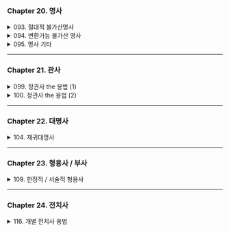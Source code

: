 ### Chapter 20. 명사

<details>
<summary>093. 절대적 불가산명사</summary>

**✅ 9+2 핵심 리스트**

- 🔹 9개  
  advice, baggage, clothing, equipment, evidence,  
  furniture, hair, information, luggage

- 🔹 2개  
  money, homework

> 🧠 항상 단수 취급 / 셀 수 없음  
> → much, little, a little 수식 가능  
> → many, few, a few 사용 불가

---

**🧾 수량 표현 요약**

| 표현    | 수식 가능 명사          | 예시                        |
|---------|-------------------------|-----------------------------|
| much    | 불가산                  | much equipment             |
| little  | 불가산                  | little hair                |
| a little| 불가산                  | a little information       |
| few     | 가산 복수               | few chairs                 |
| a few   | 가산 복수               | a few problems             |
| some    | 가산 & 불가산 모두 가능 | some advice / some cookies |

---

**✏️ 예문 모음**

- She gave me **some advice**.  
- I have **little money** these days.  
- We found **a little evidence**.  
- There are **a few issues** to fix.  
- We don’t have **much information** yet.

---

> 🚫 절대적 불가산명사는 a/an과 함께 사용 불가  
> 예) ❌ an advice, a furniture  

</details>

<details>
<summary>094. 변환가능 불가산 명사</summary>

- Newton = 단위 (불가산)  
- a Newton = 사람 (가산, "뉴턴 같은 과학자")  
  > 예: He is a Newton in physics.

- pity = 연민 (불가산)  
- ❌ Have some pities about the poor.  
- ✅ Have some pity about the poor.

</details>

<details>
<summary>095. 명사 기타</summary>

**1️⃣ 단수 Mathematics류 (복수형 같아도 단수 동사)**

- mathematics, statistics  
  > 단수 동사 사용  
  > statistics는 통계학일 때 is / 통계자료일 때 are

- billiards, darts  
  > 경기명으로 쓸 때 단수 동사

- measles (홍역), diabetes (당뇨), rabies (광견병)  
  > 대부분 중증 질병, 단수 동사

---

**2️⃣ 단복수 동형 Fish류**

- aircraft, spacecraft  
 

- species, means   
  > one species / many species  
  > a means / several means

- fish  
  > 일반적으로 two fish  
  > fishes는 다양한 종류일 때 제한적 사용

- sheep, deer  

- Japanese, Chinese  
  > 민족/국적 표현  
  > the Japanese are (복수)  
  > a Japanese is (단수 가능)

---

**3️⃣ 복수 Cattle류**

- cows = cattle  
  > cattle은 단수형 없음, 항상 복수

- people  
  > 일반적으로 복수  
  > "a people"은 민족(문학적 표현)

---

✅ 정리 포인트  
- 복수형 같아도 단수: mathematics, measles, billiards  
- 단복수 형태 동일: fish, species, sheep, aircraft  
- 복수 전용: cattle, people  
- 의미/품사 변화에 주의

> 시험에서 수일치 및 의미 파악 문제로 자주 출제됨

</details>

---

### Chapter 21. 관사

<details>
<summary>099. 정관사 the 용법 (1)</summary>
내용 작성 예정
</details>

<details>
<summary>100. 정관사 the 용법 (2)</summary>
내용 작성 예정
</details>

---

### Chapter 22. 대명사

<details>
<summary>104. 재귀대명사</summary>
내용 작성 예정
</details>

---

### Chapter 23. 형용사 / 부사

<details>
<summary>109. 한정적 / 서술적 형용사</summary>
내용 작성 예정
</details>

---

### Chapter 24. 전치사

<details>
<summary>116. 개별 전치사 용법</summary>
내용 작성 예정
</details>

